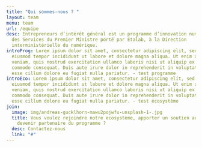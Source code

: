 ```yaml
---
title: "Qui sommes-nous ? "
layout: team
menu: team
url: /equipe
desc: Entrepreneurs d’intérêt général est un programme d’innovation numérique
  des Services du Premier Ministre porté par Etalab, à la Direction
  interministérielle du numérique.
introProg: Lorem ipsum dolor sit amet, consectetur adipiscing elit, sed do
  eiusmod tempor incididunt ut labore et dolore magna aliqua. Ut enim ad minim
  veniam, quis nostrud exercitation ullamco laboris nisi ut aliquip ex ea
  commodo consequat. Duis aute irure dolor in reprehenderit in voluptate velit
  esse cillum dolore eu fugiat nulla pariatur. - test programme
introEco: Lorem ipsum dolor sit amet, consectetur adipiscing elit, sed do
  eiusmod tempor incididunt ut labore et dolore magna aliqua. Ut enim ad minim
  veniam, quis nostrud exercitation ullamco laboris nisi ut aliquip ex ea
  commodo consequat. Duis aute irure dolor in reprehenderit in voluptate velit
  esse cillum dolore eu fugiat nulla pariatur. - test écosystème
join:
  image: img/andreas-gucklhorn-mawu2pojwfu-unsplash-1-.jpg
  title: Vous voulez rejoindre notre ecosystème, apporter un soutien aux défis,
    devenir partenaire du programme ?
  desc: Contactez-nous
  link: "#"
---
```

